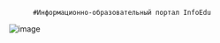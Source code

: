           #Информационно-образовательный портал InfoEdu
![image](https://user-images.githubusercontent.com/80463142/123510156-9e9b4300-d682-11eb-8b69-6dd8857aba44.png)
